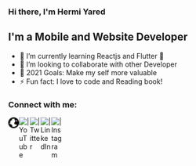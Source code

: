 ### Hi there, I'm Hermi Yared

## I'm a Mobile and Website Developer

- 🌱 I’m currently learning Reactjs and Flutter  🤣
- 👯 I’m looking to collaborate with other Developer
- 🥅 2021 Goals: Make my self more valuable
- ⚡ Fun fact: I love to code and Reading book!

### Connect with me:

[<img align="left" alt="hermi.com" width="22px" src="https://raw.githubusercontent.com/iconic/open-iconic/master/svg/globe.svg" />][website]
[<img align="left" alt=" | YouTube" width="22px" src="https://cdn.jsdelivr.net/npm/simple-icons@v3/icons/youtube.svg" />][youtube]
[<img align="left" alt=" | Twitter" width="22px" src="https://cdn.jsdelivr.net/npm/simple-icons@v3/icons/twitter.svg" />][twitter]
[<img align="left" alt=" | LinkedIn" width="22px" src="https://cdn.jsdelivr.net/npm/simple-icons@v3/icons/linkedin.svg" />][linkedin]
[<img align="left" alt=" | Instagram" width="22px" src="https://cdn.jsdelivr.net/npm/simple-icons@v3/icons/instagram.svg" />][instagram]
      
<br />
<br />



[website]: hermi.com
[twitter]: https://twitter.com/
[youtube]: https://youtu.be/
[instagram]: https://www.instagram.com/hermi268/
[linkedin]: https://www.linkedin.com/in//

